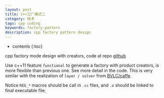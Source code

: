 ```yaml
---
layout: post
title: c++工厂模式二
category: 技术
tags: cpp coding
keywords: factory-pattern
description: cpp factory pattern design
---
```

* contents
{:toc}

cpp factory mode design with creators, code at repo [github](https://github.com/ygao12/experiments/tree/master/cpp/factory_demo_with_creator)


Use c++11 feature `functional` to generate a factory with product creators, is more flexible than previous one. See more detail in the code.
This is very similar with the realization of `layer / solver` from [BVLC/caffe](https://github.com/BVLC/caffe).

Notice `REG_*` macros should be call in `.cc` files, and `.o` should be linked to final executable file;
